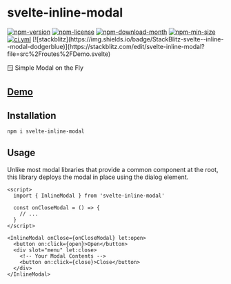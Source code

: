 <!----- BEGIN GHOST DOCS HEADER ----->

# svelte-inline-modal

<!----- BEGIN GHOST DOCS BADGES -----><a href="https://npmjs.com/package/svelte-inline-modal"><img src="https://img.shields.io/npm/v/svelte-inline-modal" alt="npm-version" /></a> <a href="https://npmjs.com/package/svelte-inline-modal"><img src="https://img.shields.io/npm/l/svelte-inline-modal" alt="npm-license" /></a> <a href="https://npmjs.com/package/svelte-inline-modal"><img src="https://img.shields.io/npm/dm/svelte-inline-modal" alt="npm-download-month" /></a> <a href="https://npmjs.com/package/svelte-inline-modal"><img src="https://img.shields.io/bundlephobia/min/svelte-inline-modal" alt="npm-min-size" /></a> <a href="https://github.com/jill64/svelte-inline-modal/actions/workflows/ci.yml"><img src="https://github.com/jill64/svelte-inline-modal/actions/workflows/ci.yml/badge.svg" alt="ci.yml" /></a> [![stackblitz](https://img.shields.io/badge/StackBlitz-svelte--inline--modal-dodgerblue)](https://stackblitz.com/edit/svelte-inline-modal?file=src%2Froutes%2FDemo.svelte)<!----- END GHOST DOCS BADGES ----->

🪟 Simple Modal on the Fly

## [Demo](https://stackblitz.com/edit/svelte-inline-modal?file=src%2Froutes%2FDemo.svelte)

<!----- END GHOST DOCS HEADER ----->

## Installation

```bash
npm i svelte-inline-modal
```

## Usage

Unlike most modal libraries that provide a common component at the root, this library deploys the modal in place using the dialog element.

```svelte
<script>
  import { InlineModal } from 'svelte-inline-modal'

  const onCloseModal = () => {
    // ...
  }
</script>

<InlineModal onClose={onCloseModal} let:open>
  <button on:click={open}>Open</button>
  <div slot="menu" let:close>
    <!-- Your Modal Contents -->
    <button on:click={close}>Close</button>
  </div>
</InlineModal>
```
